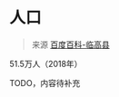 # 人口

> 来源 [百度百科-临高县](https://baike.baidu.com/item/%E4%B8%B4%E9%AB%98%E5%8E%BF)

51.5万人（2018年）

TODO，内容待补充
